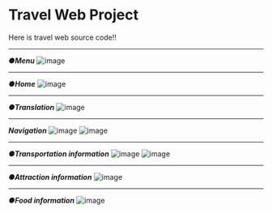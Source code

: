 # Travel Web Project 
Here is travel web source code!!

---

***●Menu***
![image](https://github.com/wayne1116/travel_web/blob/master/Picture/Menu.png)

---

***●Home***
![image](https://github.com/wayne1116/travel_web/blob/master/Picture/Home.png)

---

***●Translation***
![image](https://github.com/wayne1116/travel_web/blob/master/Picture/translation_feature.png)

---

***Navigation***
![image](https://github.com/wayne1116/travel_web/blob/master/Picture/Navigation1.png)
![image](https://github.com/wayne1116/travel_web/blob/master/Picture/Navigation2.png)

---

***●Transportation information***
![image](https://github.com/wayne1116/travel_web/blob/master/Picture/Travel.png)
![image](https://github.com/wayne1116/travel_web/blob/master/Picture/Travel1.png)

---

***●Attraction information***
![image](https://github.com/wayne1116/travel_web/blob/master/Picture/Attraction.png)

---

***●Food information***
![image](https://github.com/wayne1116/travel_web/blob/master/Picture/Food.png)
